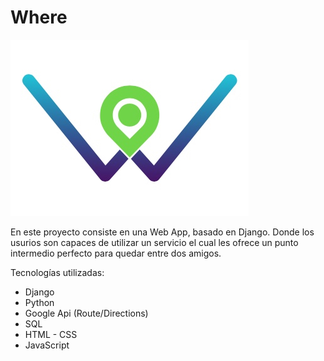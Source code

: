 # Where

![Portada](https://github.com/WHYTEWYLL/Where/blob/master/mysite/users/static/images/logo.jpg)


En este proyecto consiste en una Web App, basado en  Django. Donde los usurios son capaces de utilizar un servicio el cual les ofrece un punto intermedio perfecto para quedar entre dos amigos.

Tecnologías utilizadas:

- Django
- Python
- Google Api (Route/Directions)
- SQL
- HTML - CSS
- JavaScript
